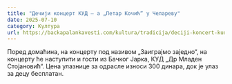 ```yaml
---
title: "Дечији концерт КУД – а „Петар Кочић“ у Челареву"
date: 2025-07-10
category: Култура
url: https://backapalankavesti.com/kultura/tradicija/deciji-koncert-kud-a-petar-kocic-u-celarevu/
---
```


Поред домаћина, на концерту под називом „Заиграјмо заједно“, на концерту ће наступити и гости из Бачког Јарка, КУД „Др Младен Стојановић“. Цена улазнице за одрасле износи 300 динара, док је улаз за децу бесплатан.
